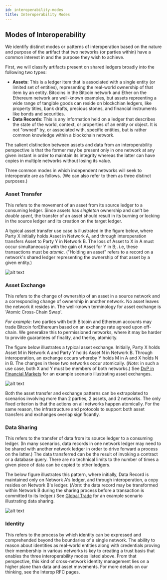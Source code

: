 ```yaml
---
id: interoperability-modes
title: Interoperability Modes
---
```


## Modes of Interoperability

We identify distinct modes or patterns of interoperation based on the nature and purpose of the artifact that two networks (or parties within) have a common interest in and the purpose they wish to achieve.

First, we will classify artifacts present on shared ledgers broadly into the following two types:
- __Assets__: This is a ledger item that is associated with a single entity (or limited set of entities), representing the real-world ownership of that item by an entity. Bitcoins in the Bitcoin network and Ether on the Ethereum network are well-known examples, but assets repreenting a wide range of tangible goods can reside on blockchian ledgers, like property titles, bank drafts, precious stones, and financial instruments like bonds and securities.
- __Data Records__: This is any information held on a ledger that describes the state of the world, context, or properties of an entity or object. It is not "owned" by, or associated with, specific entities, but is rather common knowledge within a blockchain network.

The salient distinction between assets and data from an interoperability perspective is that the former may be present only in one network at any given instant in order to maintain its integrity whereas the latter can have copies in multiple networks without losing its value.

Three common modes in which independent networks will seek to interoperate are as follows. (We can also refer to them as three distinct purposes.)

### Asset Transfer
This refers to the movement of an asset from its source ledger to a consuming ledger. Since assets has _singleton_ ownership and can't be _double spent_, the transfer of an asset should result in its burning or locking in the source ledger and its creation on the target ledger.

A typical asset transfer use case is illustrated in the figure below, where Party X initially holds Asset in Network A, and through interoperation transfers Asset to Party Y in Network B. The loss of Asset to X in A must occur simultaneously with the gain of Asset for Y in B;. i.e, these transactions must be _atomic_. ("Holding an asset" refers to a record on a network's shared ledger representing the ownership of that asset by a given entity.)

![alt text](/use-cases/asset-transfer.png)

### Asset Exchange
This refers to the change of ownership of an asset in a source network and a corresponding change of ownership in another network. No asset leaves the network it resides in. The well-known terminology for asset exchange is 'Atomic Cross-Chain Swap'.

_For example_: two parties with both Bitcoin and Ethereum accounts may trade Bitcoin forEthereum based on an exchange rate agreed upon off-chain. We generalize this to permissioned networks, where it may be harder to provide guarantees of finality, and therby, atomicity.

The figure below illustrates a typical asset exchange. Initially, Party X holds Asset M in Network A and Party Y holds Asset N in Network B. Through interoperation, an exchange occurs whereby Y holds M in A and X holds N in B. The changes in these two networks occur atomically. (_Note_: in such a use case, both X and Y must be members of both networks.) See [DvP in Financial Markets](user-stories/financial-markets.md) for an example scenario illustrating asset exchanges.

![alt text](/use-cases/asset-exchange.png)

Both the asset transfer and exchange patterns can be extrapolated to scenarios involving more than 2 parties, 2 assets, and 2 networks. The only fixed criterion is that the actions on all networks happen atomically. For the same reason, the infrastructure and protocols to support both asset transfers and exchanges overlap significantly.

### Data Sharing
This refers to the transfer of data from its source ledger to a consuming ledger. (In many scenarios, data records in one network ledger may need to be shared with another network ledger in order to drive forward a process on the latter.) The data transferred can be the result of invoking a contract or a database query. There are no technical limits to the number of times a given piece of data can be copied to other ledgers.

The below figure illustrates this pattern, where initially, Data Record is maintained only on Network A's ledger, and through interoperation, a copy resides on Network B's ledger. (_Note_: the data record may be transformed within Network B during the sharing process before a transaction is committed to its ledger.) See [Global Trade](user-stories/global-trade.md) for an example scenario illustrating data sharing.

![alt text](/use-cases/data-transfer.png)

### Identity
This refers to the process by which identity can be expressed and comprehended beyond the boundaries of a single network. The ability to reason about identities as real-world entities along with credentials proving their membership in various networks is key to creating a trust basis that enables the three interoperability  modes listed above. From that perspective, this kind of cross-network identity management lies on a higher plane than data and asset movements. For more details on our thinking, see the Interop RFC pages.
